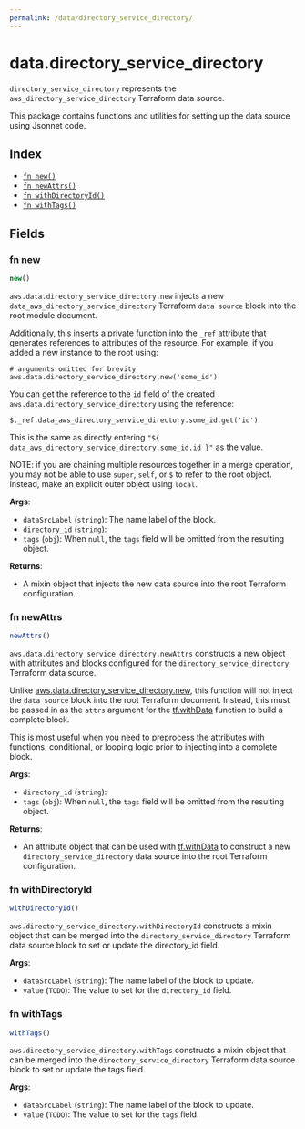 ```yaml
---
permalink: /data/directory_service_directory/
---
```


# data.directory_service_directory

`directory_service_directory` represents the `aws_directory_service_directory` Terraform data source.



This package contains functions and utilities for setting up the data source using Jsonnet code.


## Index

* [`fn new()`](#fn-new)
* [`fn newAttrs()`](#fn-newattrs)
* [`fn withDirectoryId()`](#fn-withdirectoryid)
* [`fn withTags()`](#fn-withtags)

## Fields

### fn new

```ts
new()
```


`aws.data.directory_service_directory.new` injects a new `data_aws_directory_service_directory` Terraform `data source`
block into the root module document.

Additionally, this inserts a private function into the `_ref` attribute that generates references to attributes of the
resource. For example, if you added a new instance to the root using:

    # arguments omitted for brevity
    aws.data.directory_service_directory.new('some_id')

You can get the reference to the `id` field of the created `aws.data.directory_service_directory` using the reference:

    $._ref.data_aws_directory_service_directory.some_id.get('id')

This is the same as directly entering `"${ data_aws_directory_service_directory.some_id.id }"` as the value.

NOTE: if you are chaining multiple resources together in a merge operation, you may not be able to use `super`, `self`,
or `$` to refer to the root object. Instead, make an explicit outer object using `local`.

**Args**:
  - `dataSrcLabel` (`string`): The name label of the block.
  - `directory_id` (`string`): 
  - `tags` (`obj`):  When `null`, the `tags` field will be omitted from the resulting object.

**Returns**:
- A mixin object that injects the new data source into the root Terraform configuration.


### fn newAttrs

```ts
newAttrs()
```


`aws.data.directory_service_directory.newAttrs` constructs a new object with attributes and blocks configured for the `directory_service_directory`
Terraform data source.

Unlike [aws.data.directory_service_directory.new](#fn-directoryservicedirectorynew), this function will not inject the `data source`
block into the root Terraform document. Instead, this must be passed in as the `attrs` argument for the
[tf.withData](https://github.com/tf-libsonnet/core/tree/main/docs#fn-withdata) function to build a complete block.

This is most useful when you need to preprocess the attributes with functions, conditional, or looping logic prior to
injecting into a complete block.

**Args**:
  - `directory_id` (`string`): 
  - `tags` (`obj`):  When `null`, the `tags` field will be omitted from the resulting object.

**Returns**:
  - An attribute object that can be used with [tf.withData](https://github.com/tf-libsonnet/core/tree/main/docs#fn-withdata) to construct a new `directory_service_directory` data source into the root Terraform configuration.


### fn withDirectoryId

```ts
withDirectoryId()
```

`aws.directory_service_directory.withDirectoryId` constructs a mixin object that can be merged into the `directory_service_directory`
Terraform data source block to set or update the directory_id field.



**Args**:
  - `dataSrcLabel` (`string`): The name label of the block to update.
  - `value` (`TODO`): The value to set for the `directory_id` field.


### fn withTags

```ts
withTags()
```

`aws.directory_service_directory.withTags` constructs a mixin object that can be merged into the `directory_service_directory`
Terraform data source block to set or update the tags field.



**Args**:
  - `dataSrcLabel` (`string`): The name label of the block to update.
  - `value` (`TODO`): The value to set for the `tags` field.
